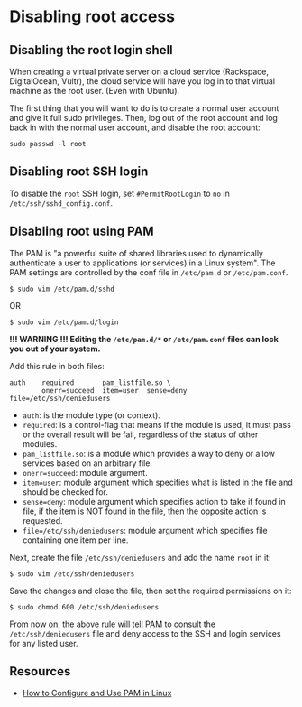 # Disabling root access

## Disabling the root login shell

When creating a virtual private server on a cloud service (Rackspace, DigitalOcean, Vultr), the cloud service will
have you log in to that virtual machine as the root user. (Even with Ubuntu).

The first thing that you will want to do is to create a normal user account and give it full sudo privileges. Then, log out of the root account and log back in with the normal user account, and disable the root account:

    sudo passwd -l root

## Disabling root SSH login

To disable the `root` SSH login, set `#PermitRootLogin` to `no` in `/etc/ssh/sshd_config.conf`.

## Disabling root using PAM

The PAM is "a powerful suite of shared libraries used to dynamically authenticate a user to applications (or services) in a Linux system". The PAM settings are controlled by the conf file in `/etc/pam.d` or `/etc/pam.conf`. 

    $ sudo vim /etc/pam.d/sshd

OR

    $ sudo vim /etc/pam.d/login

**!!! WARNING !!! Editing the `/etc/pam.d/*` or `/etc/pam.conf` files can lock you out of your system.**

Add this rule in both files:

    auth    required       pam_listfile.so \
            onerr=succeed  item=user  sense=deny  file=/etc/ssh/deniedusers


* `auth`: is the module type (or context).
* `required`: is a control-flag that means if the module is used, it must pass or the overall result will be fail, regardless of the status of other modules.
* `pam_listfile.so`: is a module which provides a way to deny or allow services based on an arbitrary file.
* `onerr=succeed`: module argument.
* `item=user`: module argument which specifies what is listed in the file and should be checked for.
* `sense=deny`: module argument which specifies action to take if found in file, if the item is NOT found in the file, then the opposite action is requested.
* `file=/etc/ssh/deniedusers`: module argument which specifies file containing one item per line.

Next, create the file `/etc/ssh/deniedusers` and add the name `root` in it:

    $ sudo vim /etc/ssh/deniedusers

Save the changes and close the file, then set the required permissions on it:

    $ sudo chmod 600 /etc/ssh/deniedusers

From now on, the above rule will tell PAM to consult the `/etc/ssh/deniedusers` file and deny access to the SSH and login services for any listed user.

## Resources

* [How to Configure and Use PAM in Linux](https://www.tecmint.com/configure-pam-in-centos-ubuntu-linux/)